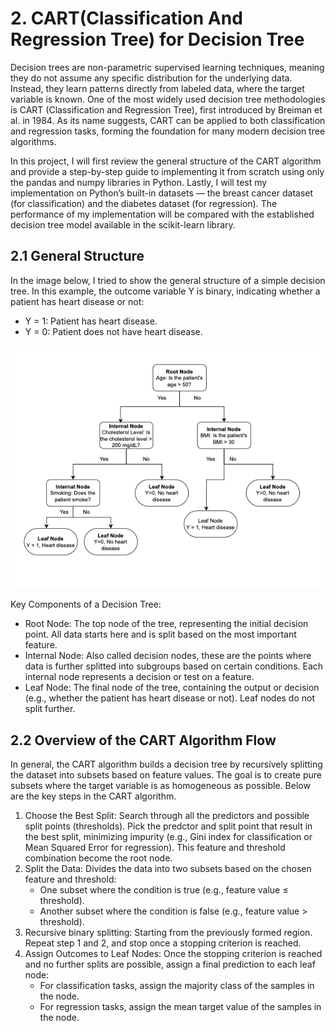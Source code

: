 # 2. CART(Classification And Regression Tree) for Decision Tree
Decision trees are non-parametric supervised learning techniques, meaning they do not assume any specific distribution for the underlying data. Instead, they learn patterns directly from labeled data, where the target variable is known. One of the most widely used decision tree methodologies is CART (Classification and Regression Tree), first introduced by Breiman et al. in 1984. As its name suggests, CART can be applied to both classification and regression tasks, forming the foundation for many modern decision tree algorithms.

In this project, I will first review the general structure of the CART algorithm and provide a step-by-step guide to implementing it from scratch using only the pandas and numpy libraries in Python. Lastly, I will test my implementation on Python’s built-in datasets — the breast cancer dataset (for classification) and the diabetes dataset (for regression). The performance of my implementation will be compared with the established decision tree model available in the scikit-learn library.
## 2.1 General Structure 
In the image below, I tried to show the general structure of a simple decision tree. In this example, the outcome variable Y is binary, indicating whether a patient has heart disease or not:

- Y = 1: Patient has heart disease.
- Y = 0: Patient does not have heart disease.

![A Simple Decision Tree](images/dt_general_structure.png)

Key Components of a Decision Tree:
- Root Node: The top node of the tree, representing the initial decision point. All data starts here and is split based on the most important feature.
- Internal Node: Also called decision nodes, these are the points where data is further splitted into subgroups based on certain conditions. Each internal node represents a decision or test on a feature.
- Leaf Node: The final node of the tree, containing the output or decision (e.g., whether the patient has heart disease or not). Leaf nodes do not split further.

## 2.2 Overview of the CART Algorithm Flow
In general, the CART algorithm builds a decision tree by recursively splitting the dataset into subsets based on feature values. The goal is to create pure subsets where the target variable is as homogeneous as possible. Below are the key steps in the CART algorithm.
1. Choose the Best Split: Search through all the predictors and possible split points (thresholds). Pick the predctor and split point that result in the best split, minimizing impurity (e.g., Gini index for classification or Mean Squared Error for regression). This feature and threshold combination become the root node.
2. Split the Data: Divides the data into two subsets based on the chosen feature and threshold:
    - One subset where the condition is true (e.g., feature value ≤ threshold).
    - Another subset where the condition is false (e.g., feature value > threshold).
3. Recursive binary splitting: Starting from the previously formed region. Repeat step 1 and 2, and stop once a stopping criterion is reached. 
4. Assign Outcomes to Leaf Nodes: Once the stopping criterion is reached and no further splits are possible, assign a final prediction to each leaf node:
    - For classification tasks, assign the majority class of the samples in the node.
    - For regression tasks, assign the mean target value of the samples in the node.
